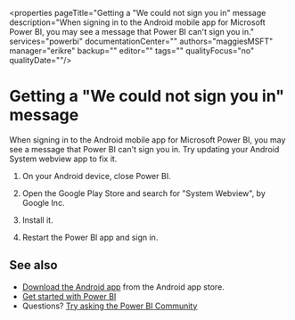 <properties 
   pageTitle="Getting a "We could not sign you in" message
   description="When signing in to the Android mobile app for Microsoft Power BI, you may see a message that Power BI can't sign you in."
   services="powerbi" 
   documentationCenter="" 
   authors="maggiesMSFT" 
   manager="erikre" 
   backup=""
   editor=""
   tags=""
   qualityFocus="no"
   qualityDate=""/>
 
<tags
   ms.service="powerbi"
   ms.devlang="NA"
   ms.topic="article"
   ms.tgt_pltfrm="NA"
   ms.workload="powerbi"
   ms.date="12/12/2016"
   ms.author="maggies"/>

# Getting a "We could not sign you in" message

When signing in to the Android mobile app for Microsoft Power BI, you may see a message that Power BI can't sign you in. Try updating your Android System webview app to fix it.

1. On your Android device, close Power BI.

3. Open the Google Play Store and search for "System Webview", by Google Inc.

3. Install it.

4. Restart the Power BI app and sign in.

## See also

-  [Download the Android app](http://go.microsoft.com/fwlink/?LinkID=544867) from the Android app store.
-  [Get started with Power BI](powerbi-service-get-started.md)
- Questions? [Try asking the Power BI Community](http://community.powerbi.com/)
